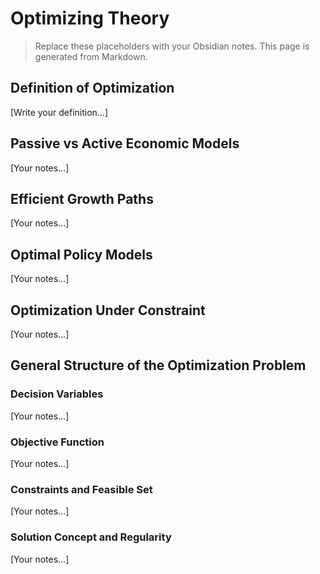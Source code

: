 # Optimizing Theory

> Replace these placeholders with your Obsidian notes. This page is generated from Markdown.

## Definition of Optimization

[Write your definition…]

## Passive vs Active Economic Models

[Your notes…]

## Efficient Growth Paths

[Your notes…]

## Optimal Policy Models

[Your notes…]

## Optimization Under Constraint

[Your notes…]

## General Structure of the Optimization Problem

### Decision Variables

[Your notes…]

### Objective Function

[Your notes…]

### Constraints and Feasible Set

[Your notes…]

### Solution Concept and Regularity

[Your notes…]

